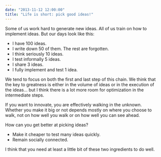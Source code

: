 ```yaml
---
date: "2013-11-12 12:00:00"
title: "Life is short: pick good ideas!"
---
```




Some of us work hard to generate new ideas. All of us train on how to implement ideas. But our days look like this:

- I have 100 ideas.
- I write down 50 of them. The rest are forgotten.
- I think seriously 10 ideas.
- I test informally 5 ideas.
- I share 3 ideas.
- I fully implement and test 1 idea.


We tend to focus on both the first and last step of this chain. We think that the key to greatness is either in the volume of ideas or in the execution of the ideas&hellip; but I think there is a lot more room for optimization in the intermediate steps.

If you want to innovate, you are effectively walking in the unknown. Whether you make it big or not depends mostly on where you choose to walk, not on how well you walk or on how well you can see ahead.

How can you get better at picking ideas?

- Make it cheaper to test many ideas quickly. 
- Remain socially connected. 


I think that you need at least a little bit of these two ingredients to do well.

